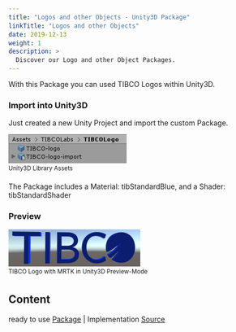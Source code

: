 ```yaml
---
title: "Logos and other Objects - Unity3D Package"
linkTitle: "Logos and other Objects"
date: 2019-12-13
weight: 1
description: >
  Discover our Logo and other Object Packages.
---
```


With this Package you can used TIBCO Logos within Unity3D.

### Import into Unity3D
Just created a new Unity Project and import the custom Package.

![alt-text](UnityAssets-Logo.png "Image")
<br><sup>Unity3D Library Assets</sup>

The Package includes a Material: tibStandardBlue, and a Shader: tibStandardShader

### Preview

![alt-text](TIBCO-3DLogo.png "TIBCO Logo Image")
<br><sup>TIBCO Logo with MRTK in Unity3D Preview-Mode</sup>

## Content
ready to use [Package](https://github.com/TIBCOSoftware/Augmented-Reality/tree/master/packages/TIBCO-Logos) | 
Implementation [Source](https://github.com/TIBCOSoftware/Augmented-Reality/tree/master/sources/TIBCO-Logos/Assets)


